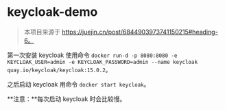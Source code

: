 # keycloak-demo

> 本项目来源于 https://juejin.cn/post/6844903973741150215#heading-6。

第一次安装 keycloak 使用命令 `docker run-d -p 8080:8080 -e KEYCLOAK_USER=admin -e KEYCLOAK_PASSWORD=admin --name keycloak quay.io/keycloak/keycloak:15.0.2`。

之后启动 keycloak 用命令 `docker start keycloak`。

**注意：**每次启动 keycloak 时会比较慢。


